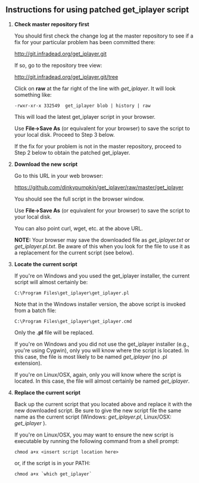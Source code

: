 ## Instructions for using patched get_iplayer script

1. **Check master repository first**

    You should first check the change log at the master repository to see if a fix for your particular problem has been committed there:

    <http://git.infradead.org/get_iplayer.git>

    If so, go to the repository tree view:

    <http://git.infradead.org/get_iplayer.git/tree>

    Click on **raw** at the far right of the line with _get\_iplayer_.  It will look something like:
    
    `-rwxr-xr-x	332549	get_iplayer	blob | history | raw`
    
    This will load the latest get_iplayer script in your browser.
    
    Use **File->Save As** (or equivalent for your browser) to save the script to your local disk.  Proceed to Step 3 below.
  
    If the fix for your problem is not in the master repository, proceed to Step 2 below to obtain the patched get_iplayer.

2. **Download the new script**
    
    Go to this URL in your web browser:
    
    <https://github.com/dinkypumpkin/get_iplayer/raw/master/get_iplayer>
    
    You should see the full script in the browser window.
    
    Use **File->Save As** (or equivalent for your browser) to save the script to your local disk.
    
    You can also point curl, wget, etc. at the above URL.
    
    **NOTE:** Your browser may save the downloaded file as _get\_iplayer.txt_ or _get\_iplayer.pl.txt_.  Be aware of this when you look for the file to use it as a replacement for the current script (see below).

3. **Locate the current script**
   
    If you're on Windows and you used the get\_iplayer installer, the current script will almost certainly be:
    
    `C:\Program Files\get_iplayer\get_iplayer.pl`
    
    Note that in the Windows installer version, the above script is invoked from a batch file:
    
    `C:\Program Files\get_iplayer\get_iplayer.cmd`
    
    Only the **.pl** file will be replaced.
    
    If you're on Windows and you did not use the get\_iplayer installer (e.g., you're using Cygwin), only you will know where the script is located.  In this case, the file is most likely to be named _get\_iplayer_ (no .pl extension).
    
    If you're on Linux/OSX, again, only you will know where the script is located.  In this case, the file will almost certainly be named _get\_iplayer_.
    
4. **Replace the current script**
    
    Back up the current script that you located above and replace it with the new downloaded script.  Be sure to give the new script file the same name as the current script (Windows:  _get\_iplayer.pl_, Linux/OSX:  _get\_iplayer_ ).
    
    If you're on Linux/OSX, you may want to ensure the new script is executable by running the following command from a shell prompt:
    
    `chmod a+x <insert script location here>`
    
    or, if the script is in your PATH:
    
    ``chmod a+x `which get_iplayer` ``
